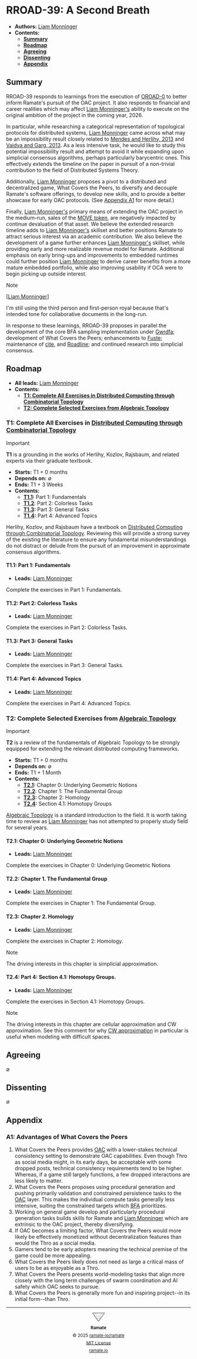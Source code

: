 # RROAD-39: A Second Breath
- **Authors:** [Liam Monninger](liam@ramate.io)
- **Contents:**
  - **[Summary](#summary)**
  - **[Roadmap](#roadmap)**
  - **[Agreeing](#agreeing)**
  - **[Dissenting](#dissenting)**
  - **[Appendix](#appendix)**

## Summary
RROAD-39 responds to learnings from the execution of [OROAD-0](https://github.com/ramate-io/oac/blob/main/oroad/oera-000-000-000-dulan/oroad-000-000-000/README.md) to better inform Ramate's pursuit of the OAC project. It also responds to financial and career realities which may affect [Liam Monninger's](mailto:liam@ramate.io) ability to execute on the original ambition of the project in the coming year, 2026.

In particular, while researching a categorical representation of topological protocols for distributed systems, [Liam Monninger](mailto:liam@ramate.io) came across what may be an impossibility result closely related to [Mendes and Herlihy, 2013](https://www.semanticscholar.org/paper/Multidimensional-approximate-agreement-in-Byzantine-Mendes-Herlihy/fadd83389e4d24c3692a678b35564cca2d5e8259) and [Vaidya and Garg, 2013](https://arxiv.org/abs/1302.2543). As a less intensive task, he would like to study this potential impossibility result and attempt to avoid it while expanding upon simplicial consensus algorithms, perhaps particularly barycentric ones. This effectively extends the timeline on the paper in pursuit of a non-trivial contribution to the field of Distributed Systems Theory.

Additionally, [Liam Monninger](mailto:liam@ramate.io) proposes a pivot to a distributed and decentralized game, What Covers the Peers, to diversify and decouple Ramate's software offerings, to develop new skills, and to provide a better showcase for early OAC protocols. (See [Appendix A1](#a1-advantages-of-what-covers-the-peers) for more detail.)

Finally, [Liam Monninger's](mailto:liam@ramate.io) primary means of extending the OAC project in the medium-run, sales of the [MOVE token](https://coinmarketcap.com/currencies/movement/), are negatively impacted by continue devaluation of that asset. We believe the extended research timeline adds to [Liam Monninger's](mailto:liam@ramate.io) skillset and better positions Ramate to attract serious interest via an academic contribution. We also believe the development of a game further enhances [Liam Monninger's](mailto:liam@ramate.io) skillset, while providing early and more realizable revenue model for Ramate. Additional emphasis on early bring-ups and improvements to embedded runtimes could further position [Liam Monninger](mailto:liam@ramate.io) to derive career benefits from a more mature embedded portfolio, while also improving usability if OCA were to begin picking up outside interest.

> [!NOTE]
> [[Liam Monninger](mailto:liam@ramate.io)]
>
> I'm still using the third person and first-person royal because that's intended tone for collaborative documents in the long-run.

In response to these learnings, RROAD-39 proposes in parallel the development of the core BFA sampling implementation under [Gwrdfa](https://github.com/ramate-io/gwrdfa); development of What Covers the Peers; enhancements to [Fuste](https://github.com/ramate-io/fuste); maintenance of [cite](https://github.com/ramate-io/cite), and [Roadline](https://github.com/ramate-io/roadline); and continued research into simplicial consensus.

## Roadmap
- **All leads:** [Liam Monninger](mailto:liam@ramate.io)
- **Contents:**
  - **[T1: Complete All Exercises in Distributed Computing through Combinatorial Topology](#t1-complete-all-exercises-in-distributed-computing-through-combinatorial-topology)**
  - **[T2: Complete Selected Exercises from Algebraic Topology](#t2-complete-selected-exercises-from-algebraic-topology)**

### T1: Complete All Exercises in [Distributed Computing through Combinatorial Topology](https://www.sciencedirect.com/book/9780124045781/distributed-computing-through-combinatorial-topology)
> [!IMPORTANT]
> **T1** is a grounding in the works of Herlihy, Kozlov, Rajsbaum, and related experts via their graduate textbook.

- **Starts:** T1 + 0 months
- **Depends on:** $\emptyset$
- **Ends:** T1 + 3 Weeks
- **Contents:**
  - **[T1.1](#t11-part-1-fundamentals):** Part 1: Fundamentals
  - **[T1.2](#t12-part-2-colorless-tasks)**: Part 2: Colorless Tasks
  - **[T1.3](#t13-part-3-general-tasks):** Part 3: General Tasks
  - **[T1.4](#t14-part-4-advanced-topics):** Part 4: Advanced Topics

Herlihy, Kozlov, and Rajsbaum have a textbook on [Distributed Computing through Combinatorial Topology](https://www.sciencedirect.com/book/9780124045781/distributed-computing-through-combinatorial-topology). Reviewing this will provide a strong survey of the existing the literature to ensure any fundamental misunderstandings do not distract or delude from the pursuit of an improvement in approximate consensus algorithms.

#### T1.1: Part 1: Fundamentals
- **Leads:** [Liam Monninger](mailto:liam@ramate.io)

Complete the exercises in Part 1: Fundamentals.

#### T1.2: Part 2: Colorless Tasks
- **Leads:** [Liam Monninger](mailto:liam@ramate.io)

Complete the exercises in Part 2: Colorless Tasks.

#### T1.3: Part 3: General Tasks
- **Leads:** [Liam Monninger](mailto:liam@ramate.io)

Complete the exercises in Part 3: General Tasks.

#### T1.4: Part 4: Advanced Topics
- **Leads:** [Liam Monninger](mailto:liam@ramate.io)

Complete the exercises in Part 4: Advanced Topics.

### T2: Complete Selected Exercises from [Algebraic Topology](https://pi.math.cornell.edu/~hatcher/AT/AT.pdf)
> [!IMPORTANT]
> **T2** is a review of the fundamentals of Algebraic Topology to be strongly equipped for extending the relevant distributed computing frameworks.

- **Starts:** T1 + 0 months
- **Depends on:** $\emptyset$
- **Ends:** T1 + 1 Month
- **Contents:**
  - **[T2.1](#t21-chapter-0-underlying-geometric-notions):** Chapter 0: Underlying Geometric Notions
  - **[T2.2](#t12-part-2-colorless-tasks)**: Chapter 1: The Fundamental Group
  - **[T2.3](#t13-part-3-general-tasks):** Chapter 2: Homology
  - **[T2.4](#t14-part-4-advanced-topics):** Section 4.1: Homotopy Groups

[Algebraic Topology](https://pi.math.cornell.edu/~hatcher/AT/AT.pdf) is a standard introduction to the field. It is worth taking time to review as [Liam Monninger](mailto:liam@ramate.io) has not attempted to properly study field for several years.

#### T2.1: Chapter 0: Underlying Geometric Notions
- **Leads:** [Liam Monninger](mailto:liam@ramate.io)

Complete the exercises in Chapter 0: Underlying Geometric Notions

#### T2.2: Chapter 1. The Fundamental Group
- **Leads:** [Liam Monninger](mailto:liam@ramate.io)

Complete the exercises in Chapter 1: The Fundamental Group.

#### T2.3: Chapter 2. Homology
- **Leads:** [Liam Monninger](mailto:liam@ramate.io)

Complete the exercises in Chapter 2: Homology.

> [!NOTE]
> The driving interests in this chapter is simplicial approximation.

#### T2.4: Part 4: Section 4.1: Homotopy Groups.
- **Leads:** [Liam Monninger](mailto:liam@ramate.io)

Complete the exercises in Section 4.1: Homotopy Groups.

> [!NOTE]
> The driving interests in this chapter are cellular approximation and CW approximation. See this comment for why [CW approximation](https://math.stackexchange.com/a/2805959) in particular is useful when modeling with difficult spaces.

## Agreeing
$\emptyset$

## Dissenting
$\emptyset$

## Appendix

### A1: Advantages of What Covers the Peers

1. What Covers the Peers provides [OAC](https://github.com/ramate-io/oac) with a lower-stakes technical consistency setting to demonstrate OAC capabilities. Even though Thro as social media might, in its early days, be acceptable with some dropped posts, technical consistency requirements tend to be higher. Whereas, if a game still largely functions, a few dropped interactions are less likely to matter.
2. What Covers the Peers proposes using procedural generation and pushing primarily validation and constrained persistence tasks to the [OAC](https://github.com/ramate-io/oac) layer. This makes the individual compute tasks generally less intensive, suiting the constrained targets which [BFA](https://github.com/ramate-io/oac/pull/2) prioritizes.
3. Working on general game develop and particularly procedural generation tasks builds skills for Ramate and [Liam Monninger](mailto:liam@ramate.io) which are extrinsic to the OAC project, thereby diversifying.
4. If OAC becomes a limiting factor, What Covers the Peers would more likely be effectively monetized without decentralization features than would the Thro as a social media.
5. Gamers tend to be early adopters meaning the technical premise of the game could be more appealing.
6. What Covers the Peers likely does not need as large a critical mass of users to be as enjoyable as a Thro.
7. What Covers the Peers presents world-modeling tasks that align more closely with the long term challenges of swarm coordination and AI safety which OAC seeks to pursue.
8. What Covers the Peers is generally more fun and inspiring project--in its initial form--than Thro.

<!--RAMATE FOOTER: DO NOT REMOVE THIS LINE-->
---

<div align="center">
  <a href="https://github.com/ramate-io/oac">
    <picture>
      <source srcset="/assets/ramate-inverted-transparent.png" media="(prefers-color-scheme: dark)">
      <img height="24" src="/assets/ramate-transparent.png" alt="Ramate"/>
    </picture>
  </a>
  <br/>
  <sub>
    <b>Ramate</b>
    <br/>
    &copy; 2025 <a href="https://github.com/ramate-io/ramate">ramate-io/ramate</a>
    <br/>
    <a href="https://github.com/ramate-io/ramate/blob/main/LICENSE">MIT License</a>
    <br/>
    <a href="https://www.ramate.io">ramate.io</a>
  </sub>
</div>

